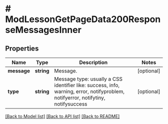# # ModLessonGetPageData200ResponseMessagesInner

## Properties

Name | Type | Description | Notes
------------ | ------------- | ------------- | -------------
**message** | **string** | Message. | [optional]
**type** | **string** | Message type: usually a CSS identifier like:                                 success, info, warning, error, notifyproblem, notifyerror, notifytiny, notifysuccess | [optional]

[[Back to Model list]](../../README.md#models) [[Back to API list]](../../README.md#endpoints) [[Back to README]](../../README.md)
